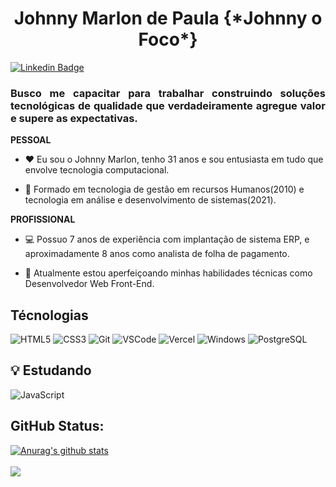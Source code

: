 <h1 align="center">
  Johnny Marlon de Paula {*Johnny o Foco*}
</h1>

[![Linkedin Badge](https://img.shields.io/badge/-LinkedIn-blue?style=for-the-badge&logo=Linkedin&logoColor=white&link=https://www.linkedin.com//johnnymarlon/)](https://www.linkedin.com/in/matheus-alves-dos-santos/)

<h3 align="justify">
Busco me capacitar para trabalhar construindo soluções tecnológicas de qualidade que verdadeiramente agregue valor e supere as expectativas.
</h3>

**PESSOAL**

- :heart: Eu sou o Johnny Marlon, tenho 31 anos e sou entusiasta em tudo que envolve tecnologia computacional. 

- :book: Formado em tecnologia de gestão em recursos Humanos(2010) e tecnologia em análise e desenvolvimento de sistemas(2021).

**PROFISSIONAL**

- :computer: Possuo 7 anos de experiência com implantação de sistema ERP, e aproximadamente 8 anos como analista de folha de pagamento.

- :telescope: Atualmente estou aperfeiçoando minhas habilidades técnicas como Desenvolvedor Web Front-End.


## Técnologias

![HTML5](https://img.shields.io/badge/-HTML5-E34F26?style=flat-square&logo=html5&logoColor=white) ![CSS3](https://img.shields.io/badge/-CSS3-549FDE?style=flat-square&logo=css3&logoColor=white) ![Git](https://img.shields.io/badge/-Git-F05032?style=flat-square&logo=git&logoColor=white) ![VSCode](https://img.shields.io/badge/-VSCode-0085D1?style=flat-square&logo=visual-studio-code&logoColor=white) ![Vercel](https://img.shields.io/badge/-Vercel-000000?style=flat-square&logo=vercel&logoColor=white) ![Windows](https://img.shields.io/badge/-Windows-00ADEF?style=flat-square&logo=windows&logoColor=white) ![PostgreSQL](https://img.shields.io/badge/-PostgreSQL-0076C6?style=flat-square&logo=postgreSQL&logoColor=white)


## :bulb: Estudando

![JavaScript](https://img.shields.io/badge/-JavaScript-F7B93E?style=flat-square&logo=javascript&logoColor=fff)


## GitHub Status:

<a href="https://github.com/johnnyofoco/johnnyofoco">
   <img align="center" src="https://github-readme-stats.vercel.app/api?username=johnnyofoco&show_icons=true&include_all_commits=true&theme=dark" alt="Anurag's github stats" />
</a> 
<br>
<br>
<a href="https://github.com/johnnyofoco/johnnyofoco">
  <!-- Change the `github-readme-stats.anuraghazra1.vercel.app` to `github-readme-stats.vercel.app`  -->
  <img align="center" src="https://github-readme-stats.vercel.app/api/top-langs/?username=johnnyofoco&layout=compact&theme=dark"/>
</a>
